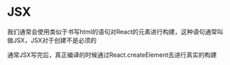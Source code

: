 #  JSX
我们通常会使用类似于书写html的语句对React的元素进行构建，这种语句通常叫做JSX，JSX对于创建不是必须的

通常JSX写完后，真正编译的时候通过React.createElement去进行真实的构建